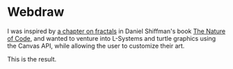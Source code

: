 # Webdraw

I was inspired by [a chapter on fractals](https://natureofcode.com/book/chapter-8-fractals/) in Daniel Shiffman's book [The Nature of Code](https://natureofcode.com/book), and wanted to venture into L-Systems and turtle graphics using the Canvas API, while allowing the user to customize their art.

This is the result.